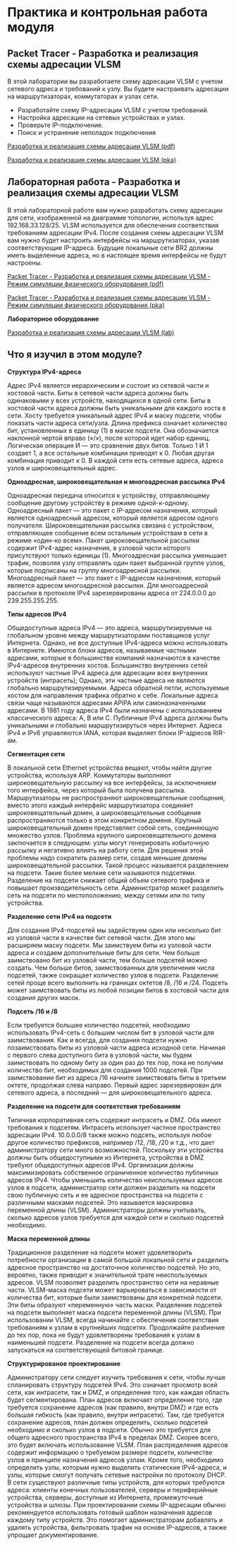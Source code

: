 #  Практика и контрольная работа модуля

<!-- 11.10.1 -->
## Packet Tracer - Разработка и реализация схемы адресации VLSM

В этой лаборатории вы разработаете схему адресации VLSM с учетом сетевого адреса и требований к узлу. Вы будете настраивать адресации на маршрутизаторах, коммутаторах и узлах сети.

* Разработайте схему IP-адресации VLSM с учетом требований.
* Настройка адресации на сетевых устройствах и узлах.
* Проверьте IP-подключение.
* Поиск и устранение неполадок подключения

[Разработка и реализация схемы адресации VLSM (pdf)](./assets/11.10.1-packet-tracer---design-and-implement-a-vlsm-addressing-scheme.pdf)

[Разработка и реализация схемы адресации VLSM (pka)](./assets/11.10.1-packet-tracer---design-and-implement-a-vlsm-addressing-scheme.pka)

<!-- 11.10.2 -->
## Лабораторная работа - Разработка и реализация схемы адресации VLSM

В этой лабораторной работе вам нужно разработать схему адресации для сети, изображенной на диаграмме топологии, используя адрес 192.168.33.128/25. VLSM используется для обеспечения соответствия требованиям адресации IPv4. После создания схемы адресации VLSM вам нужно будет настроить интерфейсы на маршрутизаторах, указав соответствующие IP-адреса. Будущие локальные сети BR2 должны иметь выделенные адреса, но в настоящее время интерфейсы не будут настроены.  

[Packet Tracer - Разработка и реализация схемы адресации VLSM - Режим симуляции физического оборудования (pdf)](./assets/11.10.2-packet-tracer---design-and-implement-a-vlsm-addressing-scheme---physical-mode.pdf)

[Packet Tracer - Разработка и реализация схемы адресации VLSM - Режим симуляции физического оборудования (pka)](./assets/11.10.2-packet-tracer---design-and-implement-a-vlsm-addressing-scheme---physical-mode.pka)

**Лабораторное оборудование** 

[Разработка и реализация схемы адресации VLSM (lab)](./assets/11.10.2-lab---design-and-implement-a-vlsm-addressing-scheme.pdf)

<!-- 11.10.3 -->
##  Что я изучил в этом модуле?

**Структура IPv4-адреса**

Адрес IPv4 является иерархическим и состоит из сетевой части и  хостовой части.  Биты в сетевой части адреса должны быть одинаковыми у всех устройств, находящихся в одной сети. Биты в хостовой части адреса должны быть уникальными для каждого хоста в сети. Хосту требуется уникальный адрес IPv4 и маску подсети, чтобы показать части адреса сети/узла. Длина префикса означает количество бит, установленных в единицу (1) в маске подсети. Она обозначается наклонной чертой вправо («/»), после которой идет набор единиц. Логическая операция И — это сравнение двух битов. Только 1 И 1 создает 1, а все остальные комбинации приводят к 0. Любая другая комбинация приводит к 0. В каждой сети есть сетевые адреса, адреса узлов и широковещательный адрес.

**Одноадресная, широковещательная и многоадресная рассылка IPv4**

Одноадресная передача относится к устройству, отправляющему сообщение другому устройству в режиме одной-к-одному. Одноадресный пакет — это пакет с IP-адресом назначения, который является одноадресный адресом, который является адресом одного получателя. Широковещательная рассылка связана с устройством, отправляющее сообщение всем остальным устройствам в сети в режиме «один-ко всем». Пакет широковещательной рассылки содержит IPv4-адрес назначения, в узловой части которого присутствуют только единицы (1). Многоадресная рассылка уменьшает трафик, позволяя узлу отправлять один пакет выбранной группе узлов, которые подписаны на группу многоадресной рассылки. Многоадресный пакет — это пакет с IP-адресом назначения, который является адресом многоадресной рассылки. Для многоадресной рассылки в протоколе IPv4 зарезервированы адреса от 224.0.0.0 до 239.255.255.255.

**Типы адресов IPv4**

Общедоступные адреса IPv4 ― это адреса, маршрутизируемые на глобальном уровне между маршрутизаторами поставщиков услуг Интернета. Однако, не все доступные IPv4-адреса можно использовать в Интернете. Имеются блоки адресов, называемые частными адресами, которые в большинстве компаний назначаются в качестве IPv4-адресов внутренних хостов. Большинство внутренних сетей используют частные IPv4 адреса для адресации всех внутренних устройств (интрасеть); Однако, эти частные адреса не являются глобально маршрутизируемыми. Адреса обратной петли, используемые хостом для направления трафика обратно к себе. Локальные адреса связи чаще называются адресами APIPA или самоназначенными адресами. В 1981 году адреса IPv4 были назначены с использованием классического адреса: A, B или C. Публичные IPv4 адреса должны быть уникальными и глобально маршрутизируться через Интернет. Адреса IPv4 и IPv6 управляются IANA, которая выделяет блоки IP-адресов RIR-ам.

**Сегментация сети**

В локальной сети Ethernet устройства вещают, чтобы найти другие устройства, используя ARP. Коммутаторы выполняют широковещательную рассылку на все интерфейсы, за исключением того интерфейса, через который была получена рассылка. Маршрутизаторы не распространяют широковещательные сообщения, вместо этого каждый интерфейс маршрутизатора соединяет широковещательный домен, а широковещательные сообщения распространяются только в этом конкретном домене. Крупный широковещательный домен представляет собой сеть, соединяющую множество узлов. Проблема крупного широковещательного домена заключается в следующем: узлы могут генерировать избыточную рассылку и негативно влиять на работу сети. Для решения этой проблемы надо сократить размер сети, создав меньшие домены широковещательной рассылки. Такой процесс называется разделением на подсети. Такие более мелкие сети называются подсетями. Разделение на подсети снижает общий объем сетевого трафика и повышает производительность сети. Администратор может разделить сеть на подсети по местоположению, между сетями или по типу устройства.

**Разделение сети IPv4 на подсети**

Для создания IPv4-подсетей мы задействуем один или несколько бит из узловой части в качестве бит сетевой части. Для этого мы расширяем маску подсети. Мы заимствуем биты из узловой части адреса и создаем дополнительные биты для сети. Чем больше заимствовано бит из узловой части, тем больше подсетей можно создать. Чем больше битов, заимствованных для увеличения числа подсетей, также сокращает количество узлов в подсети. Разделение сетей проще всего выполнить на границах октетов /8, /16 и /24. Подсеть может заимствовать биты из любой позиции битов в хостовой части для создания других масок.

**Подсеть /16 и /8**

Если требуется большее количество подсетей, необходимо использовать IPv4-сеть с большим числом бит в узловой части для заимствования. Как и всегда, для создания подсети нужно позаимствовать биты из узловой части адреса исходной сети. Начиная с первого слева доступного бита в узловой части, мы будем заимствовать по одному биту за один раз до тех пор, пока не получим количество бит, необходимых для создания 1000 подсетей. При заимствовании бит из адреса /16 начните заимствовать биты в третьем октете, продолжая слева направо. Первый адрес зарезервирован для сетевого адреса, а последний — для широковещательного адреса.

**Разделение на подсети для соответствия требованиям**

Типичная корпоративная сеть содержит интрасеть и DMZ. Оба имеют требования к подсетям. Интрасеть использует частное пространство адресации IPv4. 10.0.0.0/8 также можно подсеть, используя любое другое количество префиксов, например /12, /18, /20 и т.д., что дает администратору сети много возможностей. Поскольку эти устройства должны быть общедоступными из Интернета, устройства в DMZ требуют общедоступных адресов IPv4. Организации должны максимизировать собственное ограниченное количество публичных адресов IPv4. Чтобы уменьшить количество неиспользуемых адресов узлов в подсети, администратор сети должен разделить на подсети  свою публичную сеть и ее адресное пространства на подсети с различными масками подсетей. Это называется маскировка переменной длины  (VLSM). Администраторы должны учитывать, сколько адресов узлов требуется для каждой сети и сколько подсетей необходимо.

**Маска переменной длины**

Традиционное разделение на подсети может удовлетворить потребности организации в самой большой локальной сети и разделить адресное пространство на достаточное количество подсетей. Но это, вероятно, также приводит к значительной трате неиспользуемых адресов. VLSM позволяет разделить пространство сети на неравные части. VLSM-маска подсети может варьироваться в зависимости от количества бит, которые были заимствованы для конкретной подсети. Эти биты образуют «переменную» часть маски. Разделение подсетей на подсети выполняет маска подсети переменной длины (VLSM). При использовании VLSM, всегда начинайте с обеспечения соответствия требованиям к узлам в крупнейших подсетях. Продолжайте разбиение до тех пор, пока не будут удовлетворены требования к узлам в наименьшей подсети. Разделение на подсети всегда должно запускаться на соответствующей битовой границе.

**Структурированое проектирование**

Администратору сети следует изучить требования к сети, чтобы лучше спланировать структуру  подсетей IPv4. Это означает просмотр всей сети, как интрасети, так и DMZ, и определение того, как каждая область будет сегментирована. План адресов включает определение того, где требуется сохранение адресов (как правило, внутри DMZ) и где есть большая гибкость (как правило, внутри интрасети). Там, где требуется сохранение адресов, план должен определить, сколько подсетей необходимо и сколько узлов в подсети. Обычно это требуется для общего адресного пространства IPv4 в пределах DMZ. Скорее всего, это будет включать использование VLSM. План распределения адресов содержит информацию о требуемом размере подсети, количестве узлов и принципе назначения адресов узлам. Кроме того, необходимо определить узлы, которым нужно выделить статические IPv4-адреса, и узлы, которые смогут получать сетевые настройки по протоколу DHCP. В сети существуют различные типы устройств, для которых требуются адреса: клиенты конечных пользователей, серверы и периферийные устройства, серверы, доступные из Интернета, промежуточные устройства и шлюзы. При проектировании схемы IP-адресации обычно рекомендуется использовать готовый шаблон назначения адресов каждому типу устройств. Это помогает администраторам добавлять и удалять устройства, фильтровать трафик на основе IP-адресов, а также упрощает документирование.

<!-- 11.10.4 -->
<!-- quiz -->

